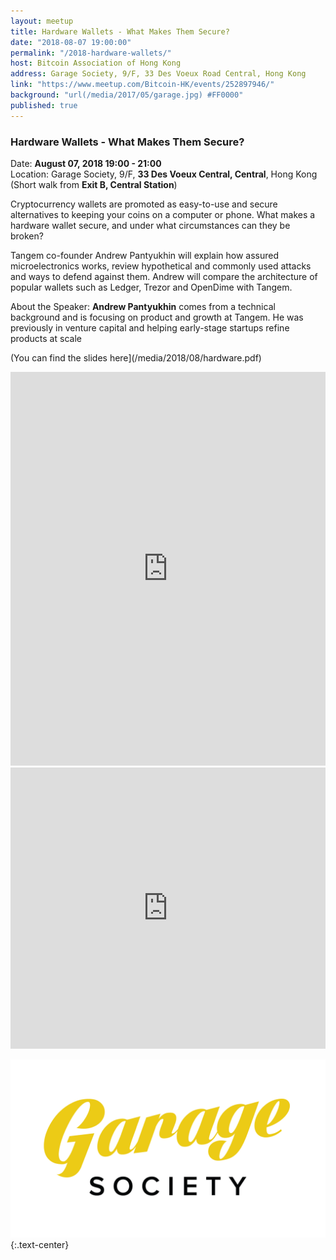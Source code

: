 ```yaml
---
layout: meetup
title: Hardware Wallets - What Makes Them Secure?
date: "2018-08-07 19:00:00"
permalink: "/2018-hardware-wallets/"
host: Bitcoin Association of Hong Kong
address: Garage Society, 9/F, 33 Des Voeux Road Central, Hong Kong
link: "https://www.meetup.com/Bitcoin-HK/events/252897946/"
background: "url(/media/2017/05/garage.jpg) #FF0000"
published: true
---
```


### Hardware Wallets - What Makes Them Secure?

Date: **August 07, 2018 19:00 - 21:00**     
Location: Garage Society, 9/F, **33 Des Voeux Central, Central**, Hong Kong     
(Short walk from **Exit B, Central Station**)     

Cryptocurrency wallets are promoted as easy-to-use and secure alternatives to keeping your coins on a computer or phone. What makes a hardware wallet secure, and under what circumstances can they be broken?

Tangem co-founder Andrew Pantyukhin will explain how assured microelectronics works, review hypothetical and commonly used attacks and ways to defend against them. Andrew will compare the architecture of popular wallets such as Ledger, Trezor and OpenDime with Tangem.

About the Speaker: **Andrew Pantyukhin** comes from a technical background and is focusing on product and growth at Tangem. He was previously in venture capital and helping early-stage startups refine products at scale

(You can find the slides here](/media/2018/08/hardware.pdf)

<iframe width="100%" height="630" src="https://www.youtube.com/embed/zxRvzPMorWo" frameborder="0" allow="autoplay; encrypted-media" allowfullscreen></iframe>

<iframe src="https://www.google.com/maps/embed?pb=!1m18!1m12!1m3!1d388.06037911364206!2d114.15734325906284!3d22.282788377979923!2m3!1f0!2f0!3f0!3m2!1i1024!2i768!4f13.1!3m3!1m2!1s0x34040064a09d4adf%3A0x12681b7f2253e855!2sGarage+Society+Central!5e0!3m2!1sen!2shk!4v1522846323880" width="100%" height="450" frameborder="0" style="border:0" allowfullscreen></iframe>

[![Garage Society](/media/2017/05/garagesociety.png)](http://www.thegaragesociety.com/)
{:.text-center}
